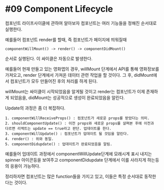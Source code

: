 #09 Component Lifecycle
===

컴포넌트 라이프사이클에 관하여 알아보자
컴포넌트는 여러 기능들을 정해진 순서대로 실행한다.

예를들어 컴포넌트 render를 할때, 즉 컴포넌트가 페이지에 띄워질때
~~~
componentWillMount() -> render() -> componentDidMount()
~~~
순서로 실행된다. 이 싸이클은 자동으로 발생한다.

예를들어 현재 만들고 있는 영화앱의 경우, willMount 단계에서 API를 통해 영화정보를 가져오고,
render 단계에서 가져온 데이터 관련 작업을 할 것이다.
그 후, didMount에서 컴포넌트가 모두 만들어진 후의 처리를 하게 된다.

willMount는 싸이클이 시작되었음을 알게될 것이고
render는 컴포넌트가 이제 존재하게 되었음을, didMount는 성공적으로 생성이 완료되었음을 알린다.

Update의 과정은 좀 더 복잡하다.
~~~
1. componentWillReceiveProps() : 컴포넌트가 새로운 props를 받았다는 의미.
2. shouldComponentUpdate() : 이전 props와 새로운 props를 살펴본 후에 이전과 다르면 리액트는 update == true라고 판단. 업데이트를 한다.
3. componentWillUpdate() : 컴포넌트가 업데이트 될 것임을 알린다. 
4. render() : 위와 동일.
5. componentDidupdate() : 업데이트가 완료되었음을 알림.
~~~

예를들어 업데이트 과정에서 componentWillUpdate단계에 모래시계 표시 내지는 spinner 아이콘등을 보여주고
componentDidupdate 단계에서 이를 사라지게 하는등의 응용이 가능하다.

정리하자면 컴포넌트는 많은 function들을 가지고 있고, 이들은 특정 순서대로 동작한다는 것이다.

